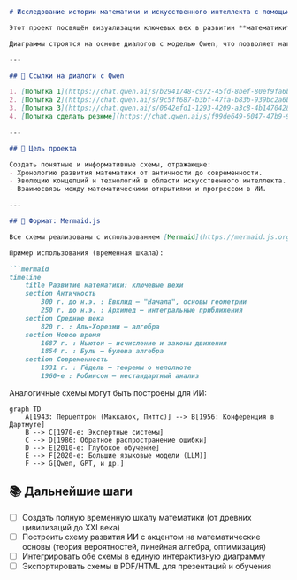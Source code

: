 
```markdown
# Исследование истории математики и искусственного интеллекта с помощью Mermaid

Этот проект посвящён визуализации ключевых вех в развитии **математики** и **искусственного интеллекта (ИИ)** с использованием языка разметки [Mermaid](https://mermaid.js.org/). 

Диаграммы строятся на основе диалогов с моделью Qwen, что позволяет наглядно представить эволюцию идей, открытий и технологий.

---

## 🔗 Ссылки на диалоги с Qwen

1. [Попытка 1](https://chat.qwen.ai/s/b2941748-c972-45fd-8bef-80ef9fa6b864?fev=0.0.182)  
2. [Попытка 2](https://chat.qwen.ai/s/9c5ff687-b3bf-47fa-b83b-939bc2a6b363?fev=0.0.182)  
3. [Попытка 3](https://chat.qwen.ai/s/0642efd1-1293-4209-a3c8-4b1470428b4b?fev=0.0.182)
4. [Попытка сделать резюме](https://chat.qwen.ai/s/f99de649-6047-47b9-9d50-32359a679770?fev=0.0.182)

---

## 🎯 Цель проекта

Создать понятные и информативные схемы, отражающие:
- Хронологию развития математики от античности до современности.
- Эволюцию концепций и технологий в области искусственного интеллекта.
- Взаимосвязь между математическими открытиями и прогрессом в ИИ.

---

## 🧩 Формат: Mermaid.js

Все схемы реализованы с использованием [Mermaid](https://mermaid.js.org/), что позволяет легко редактировать и встраивать их в документацию, веб-страницы и презентации.

Пример использования (временная шкала):

```mermaid
timeline
    title Развитие математики: ключевые вехи
    section Античность
        300 г. до н.э. : Евклид — "Начала", основы геометрии
        250 г. до н.э. : Архимед — интегральные приближения
    section Средние века
        820 г. : Аль-Хорезми — алгебра
    section Новое время
        1687 г. : Ньютон — исчисление и законы движения
        1854 г. : Буль — булева алгебра
    section Современность
        1931 г. : Гёдель — теоремы о неполноте
        1960-е : Робинсон — нестандартный анализ
```

Аналогичные схемы могут быть построены для ИИ:

```mermaid
graph TD
    A[1943: Перцептрон (Маккалок, Питтс)] --> B[1956: Конференция в Дартмуте]
    B --> C[1970-е: Экспертные системы]
    C --> D[1986: Обратное распространение ошибки]
    D --> E[2010-е: Глубокое обучение]
    E --> F[2020-е: Большие языковые модели (LLM)]
    F --> G[Qwen, GPT, и др.]
```



## 📚 Дальнейшие шаги

- [ ] Создать полную временную шкалу математики (от древних цивилизаций до XXI века)
- [ ] Построить схему развития ИИ с акцентом на математические основы (теория вероятностей, линейная алгебра, оптимизация)
- [ ] Интегрировать обе схемы в единую интерактивную диаграмму
- [ ] Экспортировать схемы в PDF/HTML для презентаций и обучения

```
